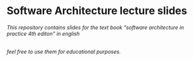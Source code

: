 # Software Architecture lecture slides
###### This repository contains slides for the text book "software architecture in practice 4th editon" in english

###### feel free to use them for educational purposes.
